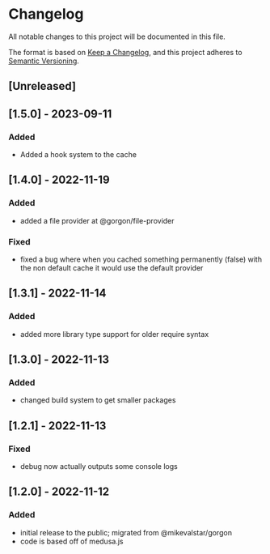 # Changelog

All notable changes to this project will be documented in this file.

The format is based on [Keep a Changelog](https://keepachangelog.com/en/1.0.0/),
and this project adheres to [Semantic Versioning](https://semver.org/spec/v2.0.0.html).

## [Unreleased]

## [1.5.0] - 2023-09-11

### Added

- Added a hook system to the cache

## [1.4.0] - 2022-11-19

### Added

- added a file provider at @gorgon/file-provider

### Fixed

- fixed a bug where when you cached something permanently (false) with the non default cache it would use the default provider

## [1.3.1] - 2022-11-14

### Added

- added more library type support for older require syntax

## [1.3.0] - 2022-11-13

### Added

- changed build system to get smaller packages

## [1.2.1] - 2022-11-13

### Fixed

- debug now actually outputs some console logs

## [1.2.0] - 2022-11-12

### Added

- initial release to the public; migrated from @mikevalstar/gorgon
- code is based off of medusa.js
